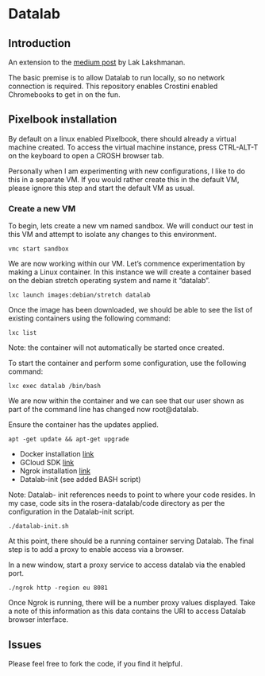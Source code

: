 # Datalab

## Introduction
An extension to the [medium post](https://medium.com/google-cloud/how-to-run-cloud-datalab-on-your-laptop-14520195aa8c) by Lak Lakshmanan. 

The basic premise is to allow Datalab to run locally, so no network connection is required. This repository enables Crostini enabled Chromebooks to get in on the fun. 

## Pixelbook installation
By default on a linux enabled Pixelbook, there should already a virtual machine created. To access the virtual machine instance, press CTRL-ALT-T on the keyboard to open a CROSH browser tab. 

Personally when I am experimenting with new configurations, I like to  do this in a separate VM. If you would rather create this in the default VM, please ignore this step and start the default VM as usual.

### Create a new VM

To begin, lets create a new vm named sandbox. We will conduct our test in this VM and attempt to isolate any changes to this environment.

    vmc start sandbox

We are now working within our VM. Let’s commence experimentation by making a Linux container. In this instance we will create a container based on the debian stretch operating system and name it “datalab”.

    lxc launch images:debian/stretch datalab

Once the image has been downloaded, we should be able to see the list of existing containers using the following command:

    lxc list

Note: the container will not automatically be started once created. 

To start the container and perform some configuration, use the following command:

    lxc exec datalab /bin/bash

We are now within the container and we can see that our user shown as part of the command line has changed now root@datalab.

Ensure the container has the updates applied.

    apt -get update && apt-get upgrade

- Docker installation [link](https://docs.docker.com/install/linux/docker-ce/debian/#install-docker-ce-1)
- GCloud SDK [link](https://cloud.google.com/sdk/docs/quickstart-debian-ubuntu)
- Ngrok installation [link](https://ngrok.com/download)
- Datalab-init (see added BASH script)

Note: Datalab- init references needs to point to where your code resides. In my case, code sits in the rosera-datalab/code directory as per the configuration in the Datalab-init script.

    ./datalab-init.sh
    
At this point, there should be a running container serving Datalab. The final step is to add a proxy to enable access via a browser.

In a new window, start a proxy service to access datalab via the enabled port.

    ./ngrok http -region eu 8081

Once Ngrok is running, there will be a number proxy values displayed. Take a note of this information as this data contains the URI to access Datalab browser interface.

## Issues
Please feel free to fork the code, if you find it helpful.


